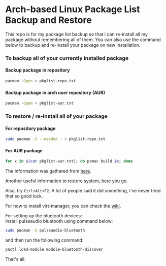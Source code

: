 # Arch-based Linux Package List Backup and Restore

This repo is for my package list backup so that i can re-install all my package without remembering all of them. You can also use the command below to backup and re-install your package on new installation.

### To backup all of your currently installed package
#### Backup package in repository
```bash
pacman -Qqen > pkglist-repo.txt
```

#### Backup package in arch user repository (AUR)
```bash
pacman -Qqem > pkglist-aur.txt
```

### To restore / re-install all of your package
#### For repository package
```bash
sudo pacman -S --needed - < pkglist-repo.txt
```

#### For AUR package
```bash
for x in $(cat pkglist-aur.txt); do pamac build $x; done
```

The information was gathered from [here](https://classicforum.manjaro.org/index.php?topic=16484.0).

Another useful information to restore system, [here you go](https://forum.manjaro.org/t/how-to-save-your-manjaro-installation-when-it-breaks/3902).

Also, try `Ctrl+Alt+F2`. A lot of people said it did something, i've never tried that so good luck.

For how to install virt-manager, you can check the [wiki](https://github.com/bruhtus/manjaro_backup/wiki).

For setting up the bluetooth devices: <br>
Install pulseaudio bluetooth using command below:
```bash
sudo pacman -S pulseaudio-bluetooth
```
and then run the following command:
```bash
pactl load-module module-bluetooth-discover
```
That's all.
